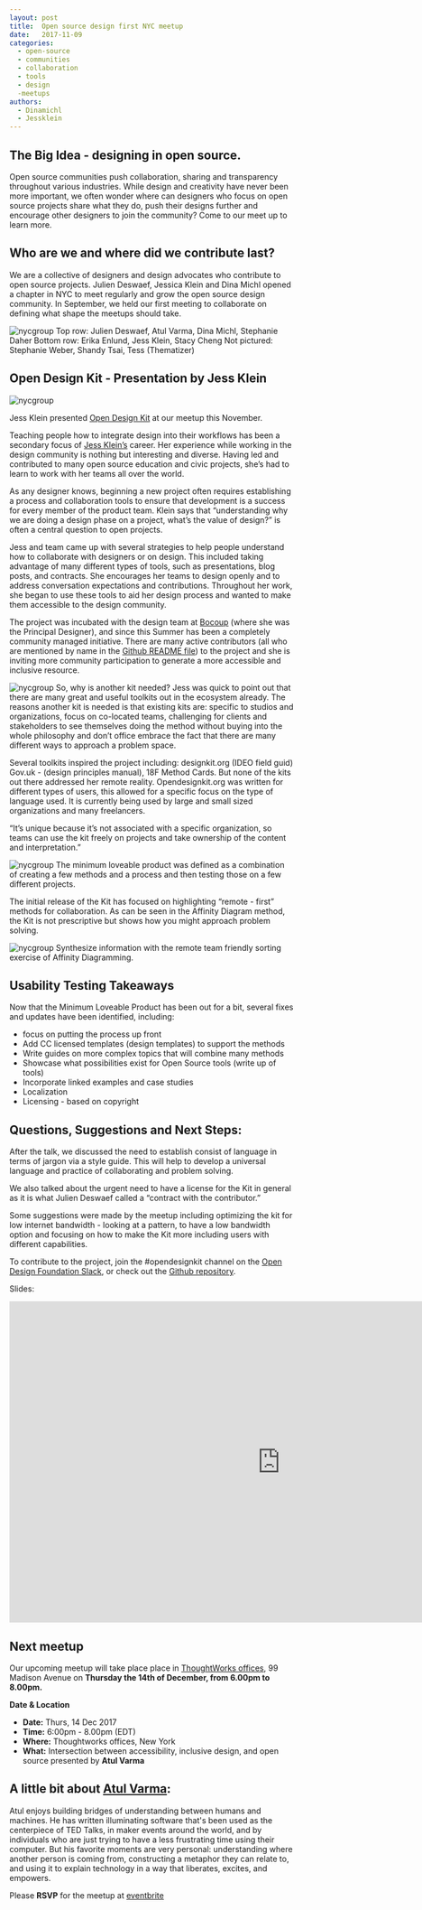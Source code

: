 ```yaml
---
layout: post
title:  Open source design first NYC meetup
date:   2017-11-09
categories:
  - open-source
  - communities
  - collaboration
  - tools
  - design
  -meetups
authors:
  - Dinamichl
  - Jessklein
---
```



## The Big Idea - designing in open source.
Open source communities push collaboration, sharing and transparency throughout various industries. While design and creativity have never been more important, we often wonder where can designers who focus on open source projects share what they do, push their designs further and encourage other designers to join the community? Come to our meet up to learn more.


## Who are we and where did we contribute last?
We are a collective of designers and design advocates who contribute to open source projects. Julien Deswaef, Jessica Klein and Dina Michl opened a chapter in NYC to meet regularly and grow the open source design community. In September, we held our first meeting to collaborate on defining what shape the meetups should take.

![nycgroup](/images/nyc_image3.jpg)
Top row: Julien Deswaef, Atul Varma, Dina Michl, Stephanie Daher
Bottom row: Erika Enlund, Jess Klein, Stacy Cheng
Not pictured: Stephanie Weber, Shandy Tsai, Tess (Thematizer)

## Open Design Kit - Presentation by Jess Klein
![nycgroup](/images/nyc_image1.gif)

Jess Klein presented [Open Design Kit](http://opendesignkit.org/) at our meetup this November.

Teaching people how to integrate design into their workflows has been a secondary focus of [Jess Klein’s](http://jessklein.is/) career. Her experience while working in the design community is nothing but interesting and diverse. Having led and contributed to many open source education and civic projects, she’s had to learn to work with her teams all over the world.

As any designer knows, beginning a new project often requires establishing a process and collaboration tools to ensure that development is a success for every member of the product team.  Klein says that “understanding why we are doing a design phase on a project, what’s the value of design?” is often a central question to open projects.

Jess and team came up with several strategies to help people understand how to collaborate with designers or on design. This included taking advantage of many different types of tools, such as presentations, blog posts, and contracts. She encourages her teams to design openly and to address conversation expectations and contributions. Throughout her work, she began to use these tools to aid her design process and wanted to make them accessible to the design community.

The project was incubated with the design team at [Bocoup](https://bocoup.com/) (where she was the Principal Designer), and since this Summer has been a completely community managed initiative.  There are many active contributors (all who are mentioned by name in the [Github README file](https://github.com/open-design-kit/opendesignkit)) to the project and she is inviting more community participation to generate a more accessible and inclusive resource.

![nycgroup](/images/nyc_image4.jpg)
So, why is another kit needed? Jess was quick to point out that there are many great and useful toolkits out in the ecosystem already. The reasons another kit is needed is that existing kits are: specific to studios and organizations, focus on co-located teams, challenging for clients and stakeholders to see themselves doing the method without buying into the whole philosophy and don’t office embrace the fact that there are many different ways to approach a problem space.


Several toolkits  inspired the project including:  designkit.org (IDEO field guid) Gov.uk - (design principles manual), 18F Method Cards. But none of the kits out there addressed her remote reality. Opendesignkit.org was written for different types of users, this allowed for a specific focus on the type of language used. It is currently being used by large and small sized organizations and many freelancers.

“It’s unique because it’s not associated with a specific organization, so teams can use the kit freely on projects and take ownership of the content and interpretation.”

![nycgroup](/images/nyc_image2.jpg)
The minimum loveable product was defined as a combination of creating a few methods and a process and then testing those on a few different projects.

The initial release of the Kit has focused on highlighting “remote - first” methods for collaboration. As can be seen in the Affinity Diagram method, the Kit is not prescriptive but shows how you might approach problem solving.

![nycgroup](/images/nyc_image5.jpg)
Synthesize information with the remote team friendly sorting exercise of Affinity Diagramming.

## Usability Testing Takeaways

Now that the Minimum Loveable Product has been out for a bit, several fixes and updates have been identified, including:

- focus on putting the process up front
- Add CC licensed templates (design templates) to support the methods
- Write guides on more complex topics that will combine many methods
- Showcase what possibilities exist for Open Source tools (write up of tools)
- Incorporate linked examples and case studies
- Localization
- Licensing - based on copyright


## Questions, Suggestions and Next Steps:
After the talk, we discussed the need to  establish consist of language in terms of jargon via a style guide. This will help to develop a universal language and practice of collaborating and problem solving.  

We also talked about the urgent need to have a license for the Kit in general as it is what Julien Deswaef called a “contract with the contributor.”

Some suggestions were made by the meetup including optimizing the kit for low internet bandwidth - looking at a pattern, to have a low bandwidth option and focusing on how to make the Kit more including users with different capabilities.

To contribute to the project, join the #opendesignkit channel on the [Open Design Foundation Slack](http://slack.opendesign.foundation/), or check out the [Github repository](https://github.com/open-design-kit/opendesignkit).

Slides:

<iframe src="https://docs.google.com/presentation/d/e/2PACX-1vRLa8NmIL2nBtDBJpu3oud_zdEcZlrBIYVHrxrxP7bEEJWEPYM4jsP_WGKDvG788DbMcw6SU4f2MyCJ/embed?start=false&loop=false&delayms=3000" frameborder="0" width="960" height="569" allowfullscreen="true" mozallowfullscreen="true" webkitallowfullscreen="true"></iframe>


## Next meetup
Our upcoming meetup will take place place in [ThoughtWorks offices](https://www.google.com/maps/place/ThoughtWorks,+Inc./@40.7446828,-73.9870632,17z/data=!4m5!3m4!1s0x89c259a7c4fab243:0x7a7b1b141a048edf!8m2!3d40.7446828!4d-73.9848745), 99 Madison Avenue on **Thursday the 14th of December, from 6.00pm to 8.00pm.**

**Date & Location**
- **Date:** Thurs, 14 Dec 2017
- **Time:** 6:00pm - 8.00pm (EDT)
- **Where:** Thoughtworks offices, New York
- **What:** Intersection between accessibility, inclusive design, and open source presented by **Atul Varma**


## A little bit about [Atul Varma](https://twitter.com/toolness):
Atul enjoys building bridges of understanding between humans and machines. He has written illuminating software that's been used as the centerpiece of TED Talks, in maker events around the world, and by individuals who are just trying to have a less frustrating time using their computer. But his favorite moments are very personal: understanding where another person is coming from, constructing a metaphor they can relate to, and using it to explain technology in a way that liberates, excites, and empowers.

Please **RSVP** for the meetup at [eventbrite](https://www.eventbrite.com/e/open-source-design-nyc-tickets-39204607035)
